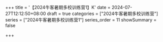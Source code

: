 +++
title = '【2024牛客暑期多校训练营1】K'
date = 2024-07-27T12:12:50+08:00
draft = true
categories = ["2024牛客暑期多校训练营"]
series = ["2024牛客暑期多校训练营1"]
series_order = 11
showSummary = false

+++
